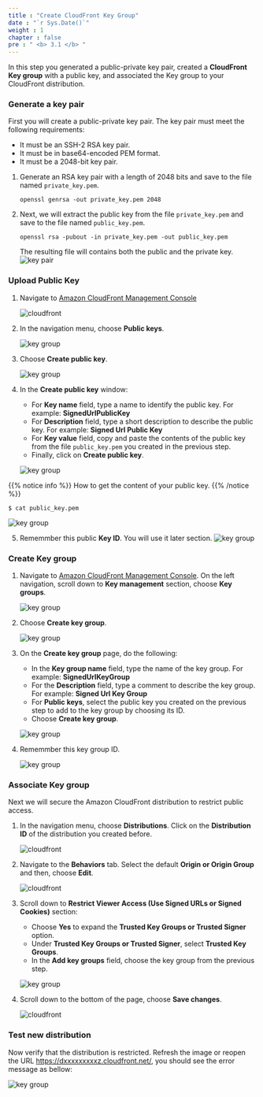 ```yaml
---
title : "Create CloudFront Key Group"
date : "`r Sys.Date()`"
weight : 1
chapter : false
pre : " <b> 3.1 </b> "
---
```



In this step you generated a public-private key pair, created a **CloudFront Key group** with a public key, and associated the Key group to your CloudFront distribution.

### Generate a key pair

First you will create a public-private key pair. The key pair must meet the following requirements:

+ It must be an SSH-2 RSA key pair.
+ It must be in base64-encoded PEM format.
+ It must be a 2048-bit key pair.

1. Generate an RSA key pair with a length of 2048 bits and save to the file named `private_key.pem`.

    ```
    openssl genrsa -out private_key.pem 2048
    ```

2. Next, we will extract the public key from the file `private_key.pem` and save to the file named `public_key.pem`.

    ```
    openssl rsa -pubout -in private_key.pem -out public_key.pem
    ```
    The resulting file will contains both the public and the private key.
    ![key pair](/SignedUrlWithLambda/images/3-secureCloudFrontDistribution/03-genkey-2.png)

### Upload Public Key

1. Navigate to [Amazon CloudFront Management Console](https://console.aws.amazon.com/cloudfront)

    ![cloudfront](/SignedUrlWithLambda/images/2.prerequisite/04-setup-cloudfront-1.png)

2. In the navigation menu, choose **Public keys**.

    ![key group](/SignedUrlWithLambda/images/3-secureCloudFrontDistribution/03-createKeyGroup-1.png)

3. Choose **Create public key**.

    ![key group](/SignedUrlWithLambda/images/3-secureCloudFrontDistribution/03-createKeyGroup-2.png)

4. In the **Create public key** window:
     + For **Key name** field, type a name to identify the public key. For example: **SignedUrlPublicKey**
     + For **Description** field, type a short description to describe the public key.  For example: **Signed Url Public Key**
     + For **Key value** field, copy and paste the contents of the public key from the file `public_key.pem` you created in the previous step.
     + Finally, click on **Create public key**.

    ![key group](/SignedUrlWithLambda/images/3-secureCloudFrontDistribution/03-createKeyGroup-3.png)

{{% notice info %}}
How to get the content of your public key.
{{% /notice %}}

```
$ cat public_key.pem
```
![key group](/SignedUrlWithLambda/images/3-secureCloudFrontDistribution/03-createKeyGroup-4.png)

5. Rememmber this public **Key ID**. You will use it later section.
    ![key group](/SignedUrlWithLambda/images/3-secureCloudFrontDistribution/03-createKeyGroup-5.png)

### Create Key group

1. Navigate to [Amazon CloudFront Management Console](https://console.aws.amazon.com/cloudfront). On the left navigation, scroll down to **Key management** section, choose **Key groups**.

    ![key group](/SignedUrlWithLambda/images/3-secureCloudFrontDistribution/03-createKeyGroup-6.png)

2. Choose **Create key group**.

    ![key group](/SignedUrlWithLambda/images/3-secureCloudFrontDistribution/03-createKeyGroup-7.png)

3. On the **Create key group** page, do the following:
    + In the **Key group name** field, type the name of the key group. For example: **SignedUrlKeyGroup**
    + For the **Description** field, type a comment to describe the key group. For example: **Signed Url Key Group**
    + For **Public keys**, select the public key you created on the previous step to add to the key group by choosing its ID.
    + Choose **Create key group**.

    ![key group](/SignedUrlWithLambda/images/3-secureCloudFrontDistribution/03-createKeyGroup-8.png)

4. Rememmber this key group ID.

    ![key group](/SignedUrlWithLambda/images/3-secureCloudFrontDistribution/03-createKeyGroup-9.png)

### Associate Key group

Next we will secure the Amazon CloudFront distribution to restrict public access.

1. In the navigation menu, choose **Distributions**. Click on the **Distribution ID** of the distribution you created before.
  
    ![cloudfront](/SignedUrlWithLambda/images/2.prerequisite/04-setup-cloudfront-8.png)

2. Navigate to the **Behaviors** tab. Select the default **Origin or Origin Group** and then, choose **Edit**.

    ![cloudfront](/SignedUrlWithLambda/images/2.prerequisite/04-setup-cloudfront-15.png)

3. Scroll down to **Restrict Viewer Access (Use Signed URLs or Signed Cookies)** section: 
   + Choose **Yes** to expand the **Trusted Key Groups or Trusted Signer** option. 
   + Under **Trusted Key Groups or Trusted Signer**, select **Trusted Key Groups**.
   + In the **Add key groups** field, choose the key group from the previous step.

    ![key group](/SignedUrlWithLambda/images/3-secureCloudFrontDistribution/03-createKeyGroup-10.png)

4. Scroll down to the bottom of the page, choose **Save changes**.

    ![cloudfront](/SignedUrlWithLambda/images/2.prerequisite/04-setup-cloudfront-17.png)

### Test new distribution

Now verify that the distribution is restricted. Refresh the image or reopen the URL https://dxxxxxxxxxz.cloudfront.net/<Your image you push to S3 in the previous step>, you should see the error message as bellow:

![key group](/SignedUrlWithLambda/images/3-secureCloudFrontDistribution/03-createKeyGroup-11.png)